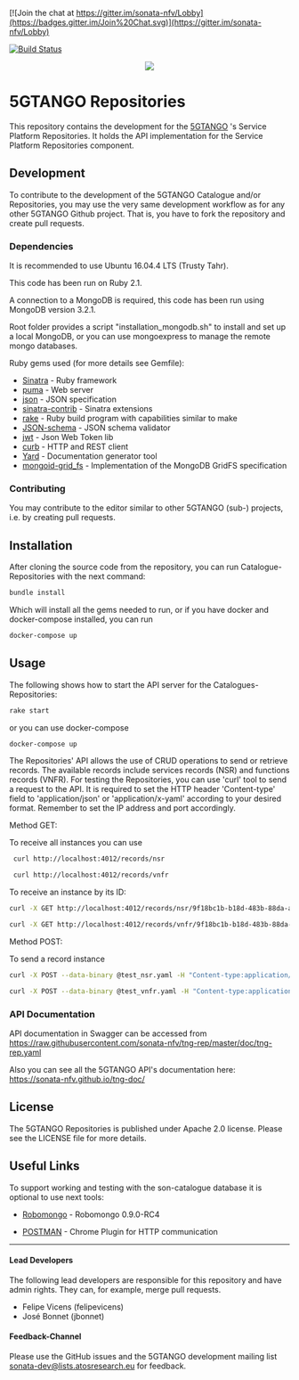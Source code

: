 [![Join the chat at https://gitter.im/sonata-nfv/Lobby](https://badges.gitter.im/Join%20Chat.svg)](https://gitter.im/sonata-nfv/Lobby) 

[![Build Status](http://jenkins.sonata-nfv.eu/buildStatus/icon?job=tng-rep)](http://jenkins.sonata-nfv.eu/job/tng-rep)

<p align="center"><img src="https://github.com/sonata-nfv/tng-api-gtw/wiki/images/sonata-5gtango-logo-500px.png" /></p>

# 5GTANGO Repositories
This repository contains the development for the [5GTANGO](http://www.5gtango.eu) 's Service Platform Repositories. It holds the API implementation for the Service Platform Repositories component.

## Development
To contribute to the development of the 5GTANGO Catalogue and/or Repositories, you may use the very same development workflow as for any other 5GTANGO Github project. That is, you have to fork the repository and create pull requests.

### Dependencies
It is recommended to use Ubuntu 16.04.4 LTS (Trusty Tahr).

This code has been run on Ruby 2.1.

A connection to a MongoDB is required, this code has been run using MongoDB version 3.2.1.

Root folder provides a script "installation_mongodb.sh" to install and set up a local MongoDB, or you can use mongoexpress to manage the remote mongo databases.

Ruby gems used (for more details see Gemfile):

* [Sinatra](http://www.sinatrarb.com/) - Ruby framework
* [puma](http://puma.io/) - Web server
* [json](https://github.com/flori/json) - JSON specification
* [sinatra-contrib](https://github.com/sinatra/sinatra-contrib) - Sinatra extensions
* [rake](http://rake.rubyforge.org/) - Ruby build program with capabilities similar to make
* [JSON-schema](https://github.com/ruby-json-schema/json-schema) - JSON schema validator
* [jwt](https://github.com/jwt/ruby-jwt) - Json Web Token lib
* [curb](https://github.com/taf2/curb) - HTTP and REST client
* [Yard](https://github.com/lsegal/yard) - Documentation generator tool
* [mongoid-grid_fs](https://github.com/mongoid/mongoid-grid_fs) - Implementation of the MongoDB GridFS specification

### Contributing

You may contribute to the editor similar to other 5GTANGO (sub-) projects, i.e. by creating pull requests.

## Installation

After cloning the source code from the repository, you can run Catalogue-Repositories with the next command:

```sh
bundle install
```

Which will install all the gems needed to run, or if you have docker and docker-compose installed, you can run

```sh
docker-compose up
```

## Usage

The following shows how to start the API server for the Catalogues-Repositories:

```sh
rake start
```

or you can use docker-compose

```sh
docker-compose up
```

The Repositories' API allows the use of CRUD operations to send or retrieve records.
The available records include services records (NSR) and functions records (VNFR).
For testing the Repositories, you can use 'curl' tool to send a request to the API. It is required to set the HTTP header 'Content-type' field to 'application/json' or 'application/x-yaml' according to your desired format.
Remember to set the IP address and port accordingly.

Method GET:

To receive all instances you can use

```sh
 curl http://localhost:4012/records/nsr
```

```sh
 curl http://localhost:4012/records/vnfr
```

To receive an instance by its ID:

```sh
curl -X GET http://localhost:4012/records/nsr/9f18bc1b-b18d-483b-88da-a600e9255868
```

```sh
curl -X GET http://localhost:4012/records/vnfr/9f18bc1b-b18d-483b-88da-a600e9255016
```

Method POST:

To send a record instance

```sh
curl -X POST --data-binary @test_nsr.yaml -H "Content-type:application/x-yaml" http://localhost:4012/records/nsr
```

```sh
curl -X POST --data-binary @test_vnfr.yaml -H "Content-type:application/x-yaml" http://localhost:4012/records/vnfr
```


### API Documentation

API documentation in Swagger can be accessed from https://raw.githubusercontent.com/sonata-nfv/tng-rep/master/doc/tng-rep.yaml

Also you can see all the 5GTANGO API's documentation here: https://sonata-nfv.github.io/tng-doc/

## License

The 5GTANGO Repositories is published under Apache 2.0 license. Please see the LICENSE file for more details.

## Useful Links

To support working and testing with the son-catalogue database it is optional to use next tools:

* [Robomongo](https://robomongo.org/download) - Robomongo 0.9.0-RC4

* [POSTMAN](https://www.getpostman.com/) - Chrome Plugin for HTTP communication

---
#### Lead Developers

The following lead developers are responsible for this repository and have admin rights. They can, for example, merge pull requests.

* Felipe Vicens (felipevicens)
* José Bonnet (jbonnet)

#### Feedback-Channel

Please use the GitHub issues and the 5GTANGO development mailing list sonata-dev@lists.atosresearch.eu for feedback.
